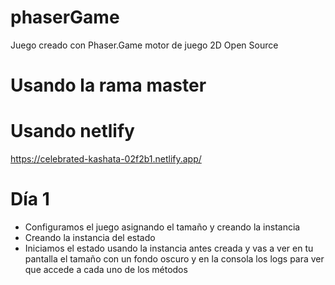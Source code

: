 # phaserGame
Juego creado con Phaser.Game motor de juego 2D Open Source
# Usando la rama master

# Usando netlify
https://celebrated-kashata-02f2b1.netlify.app/

# Día 1
- Configuramos el juego asignando el tamaño y creando la instancia
- Creando la instancia del estado
- Iniciamos el estado usando la instancia antes creada y vas a ver en tu pantalla el tamaño con un fondo oscuro y en la consola los logs para ver que accede a cada uno de los métodos  

